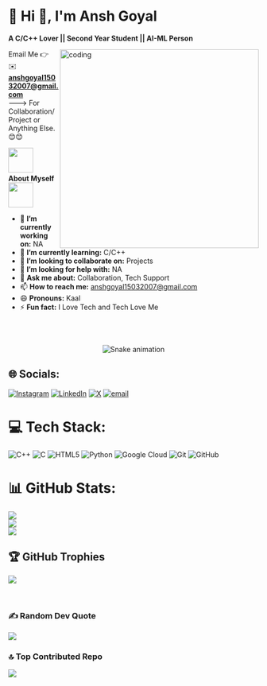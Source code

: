 # 💫 Hi 👋, I'm Ansh Goyal
**A C/C++ Lover  || Second Year Student  || AI-ML Person**

<img src="https://github.com/user-attachments/assets/3c451ddc-e79c-48b8-a6e5-3194b3887d6a" alt="coding" width="400" height="400" align="right" />

Email Me 👉 ✉️ **anshgoyal15032007@gmail.com**<br>
---> For Collaboration/Project or Anything Else. 😊😊





 <img src="https://user-images.githubusercontent.com/74038190/213844263-a8897a51-32f4-4b3b-b5c2-e1528b89f6f3.png" width="50px" /> &nbsp;<b>
 About Myself</b>
 &nbsp; <img src="https://user-images.githubusercontent.com/74038190/213844263-a8897a51-32f4-4b3b-b5c2-e1528b89f6f3.png" width="50px" />

- 🔭 **I’m currently working on:** NA
- 🌱 **I’m currently learning:** C/C++
- 👯 **I’m looking to collaborate on:** Projects
- 🤔 **I’m looking for help with:** NA
- 💬 **Ask me about:** Collaboration, Tech Support
- 📫 **How to reach me:** anshgoyal15032007@gmail.com
- 😄 **Pronouns:** Kaal
- ⚡ **Fun fact:** I Love Tech and Tech Love Me

<br><br>


 



<!-- Snake Game Repo View -->

<div align="center">
  <img src="https://profile-readme-generator.com/assets/snake.svg" alt="Snake animation" />
</div>










## 🌐 Socials:
[![Instagram](https://img.shields.io/badge/Instagram-%23E4405F.svg?logo=Instagram&logoColor=white)](https://instagram.com/k_ansh_goyal) [![LinkedIn](https://img.shields.io/badge/LinkedIn-%230077B5.svg?logo=linkedin&logoColor=white)](https://linkedin.com/in/anshgoyal15032007) [![X](https://img.shields.io/badge/X-black.svg?logo=X&logoColor=white)](https://x.com/k_ansh_goyal) [![email](https://img.shields.io/badge/Email-D14836?logo=gmail&logoColor=white)](mailto:anshgoyal15032007@gmail.com) <br>

# 💻 Tech Stack:
![C++](https://img.shields.io/badge/c++-%2300599C.svg?style=flat&logo=c%2B%2B&logoColor=white) ![C](https://img.shields.io/badge/c-%2300599C.svg?style=flat&logo=c&logoColor=white) ![HTML5](https://img.shields.io/badge/html5-%23E34F26.svg?style=flat&logo=html5&logoColor=white) ![Python](https://img.shields.io/badge/python-3670A0?style=flat&logo=python&logoColor=ffdd54) ![Google Cloud](https://img.shields.io/badge/GoogleCloud-%234285F4.svg?style=flat&logo=google-cloud&logoColor=white) ![Git](https://img.shields.io/badge/git-%23F05033.svg?style=flat&logo=git&logoColor=white) ![GitHub](https://img.shields.io/badge/github-%23121011.svg?style=flat&logo=github&logoColor=white) <br>
# 📊 GitHub Stats:
![](https://github-readme-stats.vercel.app/api?username=ANSHGOYAL123&theme=dark&hide_border=false&include_all_commits=false&count_private=false)<br/>
![](https://nirzak-streak-stats.vercel.app/?user=ANSHGOYAL123&theme=dark&hide_border=false)<br/>
![](https://github-readme-stats.vercel.app/api/top-langs/?username=ANSHGOYAL123&theme=dark&hide_border=false&include_all_commits=false&count_private=false&layout=compact)
<br>



## 🏆 GitHub Trophies
![](https://github-profile-trophy.vercel.app/?username=ANSHGOYAL123&theme=radical&no-frame=false&no-bg=false&margin-w=4)

<br>

### ✍️ Random Dev Quote
![](https://quotes-github-readme.vercel.app/api?type=horizontal&theme=radical)
<br>

### 🔝 Top Contributed Repo
![](https://github-contributor-stats.vercel.app/api?username=ANSHGOYAL123&limit=5&theme=vue&combine_all_yearly_contributions=true)

